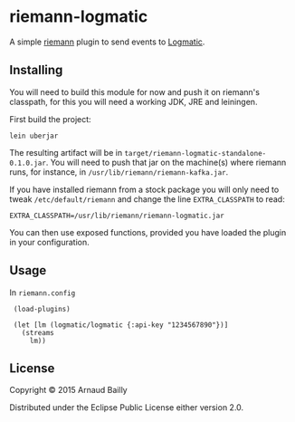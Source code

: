 # riemann-logmatic

A simple [riemann](http://riemann.io) plugin to send events to [Logmatic](http://logmatic.io). 

## Installing

You will need to build this module for now and push it on riemann's classpath, for this you will need a working JDK, JRE and leiningen.

First build the project:

    lein uberjar

The resulting artifact will be in `target/riemann-logmatic-standalone-0.1.0.jar`. You will need to push that jar on the machine(s) where riemann runs, for instance, in `/usr/lib/riemann/riemann-kafka.jar`.

If you have installed riemann from a stock package you will only need to tweak `/etc/default/riemann` and change the line `EXTRA_CLASSPATH` to read:

    EXTRA_CLASSPATH=/usr/lib/riemann/riemann-logmatic.jar

You can then use exposed functions, provided you have loaded the plugin in your configuration.


## Usage

In `riemann.config`

     (load-plugins)

     (let [lm (logmatic/logmatic {:api-key "1234567890"})]
       (streams
         lm))


## License

Copyright © 2015 Arnaud Bailly

Distributed under the Eclipse Public License either version 2.0.
